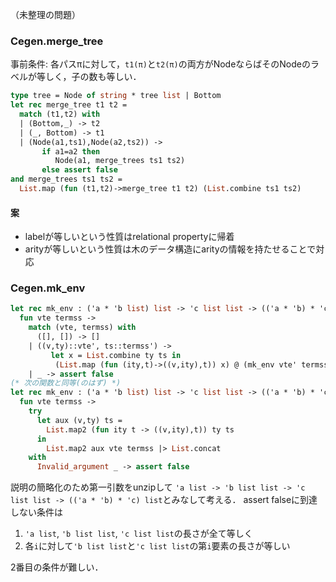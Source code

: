 
（未整理の問題）

<a name = "merge_tree"></a>
### Cegen.merge_tree

事前条件: 各パスπに対して，`t1(π)`と`t2(π)`の両方がNodeならばそのNodeのラベルが等しく，子の数も等しい．

<!-- 呼び出し元 evaluate_eterms が何をやっているか良くわからない -->

```ocaml
type tree = Node of string * tree list | Bottom
let rec merge_tree t1 t2 =
  match (t1,t2) with
  | (Bottom,_) -> t2
  | (_, Bottom) -> t1
  | (Node(a1,ts1),Node(a2,ts2)) ->
       if a1=a2 then
          Node(a1, merge_trees ts1 ts2)
       else assert false
and merge_trees ts1 ts2 =
  List.map (fun (t1,t2)->merge_tree t1 t2) (List.combine ts1 ts2)
```

#### 案

+ labelが等しいという性質はrelational propertyに帰着
+ arityが等しいという性質は木のデータ構造にarityの情報を持たせることで対応

<a name = "mk_env"></a>
### Cegen.mk_env

```ocaml
let rec mk_env : ('a * 'b list) list -> 'c list list -> (('a * 'b) * 'c) list =
  fun vte termss ->
    match (vte, termss) with
      ([], []) -> []
    | ((v,ty)::vte', ts::termss') ->
         let x = List.combine ty ts in
          (List.map (fun (ity,t)->((v,ity),t)) x) @ (mk_env vte' termss')
    | _ -> assert false
(* 次の関数と同等(のはず) *)
let rec mk_env : ('a * 'b list) list -> 'c list list -> (('a * 'b) * 'c) list =
  fun vte termss ->
    try
      let aux (v,ty) ts =
        List.map2 (fun ity t -> ((v,ity),t)) ty ts
      in
        List.map2 aux vte termss |> List.concat
    with
      Invalid_argument _ -> assert false
```

説明の簡略化のため第一引数をunzipして `'a list -> 'b list list -> 'c list list -> (('a * 'b) * 'c) list`とみなして考える．
assert falseに到達しない条件は

1. `'a list`, `'b list list`, `'c list list`の長さが全て等しく
2. 各`i`に対して`'b list list`と`'c list list`の第`i`要素の長さが等しい

2番目の条件が難しい．

